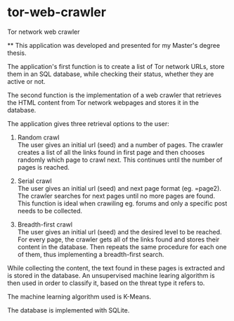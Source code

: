 # tor-web-crawler
Tor network web crawler

** This application was developed and presented for my Master's degree thesis.

The application's first function is to create a list of Tor network URLs, store them in an SQL database, while
checking their status, whether they are active or not.

The second function is the implementation of a web crawler that retrieves the HTML content from Tor network webpages
and stores it in the database.

The application gives three retrieval options to the user:


1. Random crawl   
   The user gives an initial url (seed) and a number of pages.
   The crawler creates a list of all the links found in first page and then chooses
   randomly which page to crawl next. This continues until the number of pages
   is reached.
  

2. Serial crawl    
   The user gives an initial url (seed) and next page format (eg. =page2).
   The crawler searches for next pages until no more pages are found.
   This function is ideal when crawiling eg. forums and only a specific post needs
   to be collected.

  
3. Breadth-first crawl   
   The user gives an initial url (seed) and the desired level to be reached.
   For every page, the crawler gets all of the links found and stores their content in
   the database. Then repeats the same procedure for each one of them, thus implementing
   a breadth-first search.
   
While collecting the content, the text found in these pages is extracted and is stored in the database.
An unsupervised machine learing algorithm is then used in order to classify it, based on the threat type it refers to.

The machine learning algorithm used is K-Means.

The database is implemented with SQLite.
